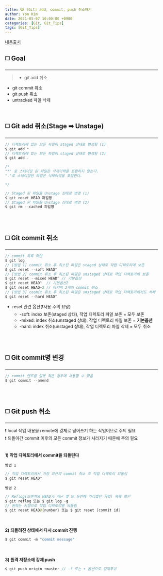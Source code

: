 ```yaml
---
title: 😸 [Git] add, commit, push 취소하기
author: Yon Kim
date: 2021-05-07 10:00:00 +0900
categories: [Git, Git_Tips]
tags: [Git_Tips]
---
```


[내용출처](https://gmlwjd9405.github.io/2018/05/25/git-add-cancle.html)

## ◻️ Goal
---
> - git add 취소
- git commit 취소
- git push 취소
- untracked 파일 삭제

<br>

## ◻️ **Git add 취소(Stage ➡ Unstage)**
---

```java
// 디렉토리에 있는 모든 파일이 staged 상태로 변경됨 (1)
$ git add *
// 디렉토리에 있는 모든 파일이 staged 상태로 변경됨 (2)
$ git add .

/*
"*" 로 스테이징 된 파일은 삭제이력을 포함하지 않는다.
"."로 스테이징된 파일은 삭제이력을 포함한다.

*/

// Staged 된 파일을 Unstage 상태로 변경 (1)
$ git reset HEAD 파일명
// Staged 된 파일을 Unstage 상태로 변경 (2)
$ git rm --cached 파일명
```
<br><br>

## ◻️ **Git commit 취소**
---

```java
// commit 목록 확인
$ git log
// [방법 1] commit 취소 후 취소된 파일은 staged 상태로 작업 디렉토리에 보존
$ git reset --soft HEAD^
// [방법 2] commit 취소 후 취소된 파일은 unstaged 상태로 작업 디렉토리에 보존
$ git reset --mixed HEAD^ // 기본옵션
$ git reset HEAD^  // 기본옵션2
$ git reset HEAD~2 // 마지막 2개의 commit 취소
// [방법 3] coomit 취소 후 취소된 파일은 unstaged 상태로 작업 디렉토리에서도 삭제
$ git reset --hard HEAD^
```

- reset 관련 옵션(❗사용 주의 요망)
    - -soft: index 보존(staged 상태), 작업 디렉토리 파일 보존 = 모두 보존
    - -mixed: index 취소(unstaged 상태), 작업 디렉토리 파일 보존 = **기본옵션**
    - -hard: index 취소(unstaged 상태), 작업 디렉토리 파일 삭제 = 모두 취소

<br><br>

## ◻️ **Git commit명 변경**
---

```java
// commit 멘트를 잘못 적은 경우에 사용할 수 있음
$ git commit --amend
```

<br><br>

## ◻️ **Git push 취소**
---

❗ local 작업 내용을 remote에 강제로 덮어쓰기 하는 작업이므로 주의 필요<br>
❗ 되돌아간 commit 이후의 모든 commit 정보가 사라지기 때문에 주의 필요
<br><br>

**1) 작업 디렉토리에서 commit을 되돌린다**

`방법 1`
```java
// 작업 디렉토리에서 가장 최근의 commit 취소 후 작업 디렉토리 되돌림
$ git reset HEAD^
```

`방법 2`
```java
// Reflog(브랜치와 HEAD가 지난 몇 달 동안에 가리켰던 커밋) 목록 확인
$ git reflog 또는 $ git log -g
// 원하는 시점으로 작업 디렉토리륻 되돌림
$ git reset HEAD@{number} 또는 $ git reset [commit id]
```
<br><br>
**2) 되돌려진 상태에서 다시 commit 진행**

```java
$ git commit -m "commit message"
```
<br><br>
**3) 원격 저장소에 강제 push**

```java
$ git push origin +master // -f 또는 + 옵션으로 강제푸쉬
```